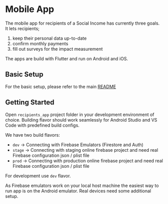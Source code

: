 # Mobile App

The mobile app for recipients of a Social Income has currently three
goals. It lets recipients;

1. keep their personal data up-to-date
2. confirm monthly payments
3. fill out surveys for the impact measurement

The apps are build with Flutter and run on Android and iOS.

## Basic Setup

For the basic setup, please refer to the main [README](../README.md)

## Getting Started

Open `recipients_app` project folder in your development environment of
choice. Building flavor should work seamlessly for Android Studio and VS
Code with predefined build configs.

We have two build flavors:

- `dev` -> Connecting with Firebase Emulators (Firestore and Auth)
- `stage` -> Connecting with staging online firebase project and need
  real Firebase configuration json / plist file
- `prod` -> Connecting with production online firebase project and need
  real Firebase configuration json / plist file

For development use `dev` flavor.

As Firebase emulators work on your local host machine the easiest way to
run app is on the Android emulator. Real devices need some additional
setup.
